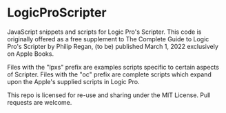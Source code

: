 # LogicProScripter
JavaScript snippets and scripts for Logic Pro's Scripter. This code is originally offered as a free supplement to The Complete Guide to Logic Pro's Scripter by Philip Regan, (to be) published March 1, 2022 exclusively on Apple Books.

Files with the "lpxs" prefix are examples scripts specific to certain aspects of Scripter. Files with the "oc" prefix are complete scripts which expand upon the Apple's supplied scripts in Logic Pro.

This repo is licensed for re-use and sharing under the MIT License. Pull requests are welcome.

